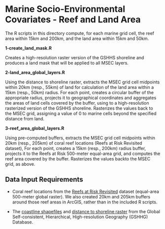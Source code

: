 # Marine Socio-Environmental Covariates - Reef and Land Area

The R scripts in this directory compute, for each marine grid cell, the reef area
within 15km and 200km, and the land area within 15km and 50km.

**1-create_land_mask.R**

Creates a high-resolution raster version of the GSHHS shoreline and produces a 
land mask that will be applied to all MSEC layers.

**2-land_area_global_layers.R**

Using the distance to shoreline raster, extracts the MSEC grid cell midpoints within
20km (resp., 55km) of land for calculation of the land area within a 15km (resp., 50km)
radius. For each point, creates a circular buffer of the appropriate radius, projects
it to geographical coordinates and aggregates the areas of land cells covered by the buffer,
using to a high-resolution rasterized version of the GSHHS shoreline. Rasterizes the values
back to the MSEC grid, assigning a value of 0 to marine cells beyond the specified
distance from land.

**3-reef_area_global_layers.R**

Using pre-computed buffers, extracts the MSEC grid cell midpoints within 20km
(resp., 205km) of coral reef locations (Reefs at Risk Revisited dataset),
For each point, creates a 15km (resp., 200km) radius buffer, projects it to the
Reefs at Risk 500-meter equal-area grid, and computes the reef area covered by
the buffer. Rasterizes the values backto the MSEC grid, as above.


## Data Input Requirements

* Coral reef locations from the [Reefs at Risk Revisited](http://www.wri.org/publication/reefs-risk-revisited)
dataset (equal-area 500-meter global raster). We also created 20km and 205km buffers
around those reef areas in ArcGIS, rather than in the included R scripts. 

* The [coastline shapefiles](ftp://ftp.soest.hawaii.edu/gshhg/gshhg-shp-2.3.6.zip)
and [distance to shoreline raster](ftp://ftp.soest.hawaii.edu/gshhg/dist_to_GSHHG_v2.3.4_1m.nc)
from the Global Self-consistent, Hierarchical, High-resolution Geography (GSHHG) Database.





